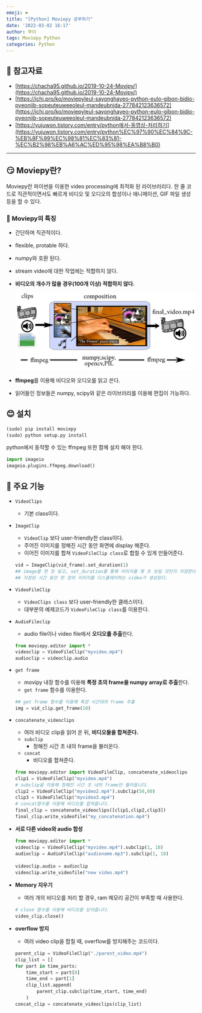 ```yaml
---
emoji: ❤️
title: "[Python] Moviepy 공부하기"
date: '2022-03-02 16:17'
author: 쭈이
tags: Moviepy Python
categories: Python
---
```


## 🥰 참고자료

- [https://chacha95.github.io/2019-10-24-Movipy/](https://chacha95.github.io/2019-10-24-Movipy/)
- [https://ichi.pro/ko/moviepyleul-sayonghayeo-python-eulo-gibon-bidio-pyeonjib-sopeuteuweeoleul-mandeubnida-277842123636572](https://ichi.pro/ko/moviepyleul-sayonghayeo-python-eulo-gibon-bidio-pyeonjib-sopeuteuweeoleul-mandeubnida-277842123636572)
- [https://yujuwon.tistory.com/entry/python에서-동영상-처리하기](https://yujuwon.tistory.com/entry/python%EC%97%90%EC%84%9C-%EB%8F%99%EC%98%81%EC%83%81-%EC%B2%98%EB%A6%AC%ED%95%98%EA%B8%B0)


---


## 😏 Moviepy란?

Moviepy란 파이썬을 이용한 video processing에 최적화 된 라이브러리다. 한 줄 코드로 직관적이면서도 빠르게 비디오 및 오디오의 합성이나 애니메이션, GIF 파일 생성 등을 할 수 있다.

### 🤔 Moviepy의 특징

- 간단하며 직관적이다.
- flexible, protable 하다.
- numpy와 호환 된다.
- stream video에 대한 작업에는 적합하지 않다.
- **비디오의 개수가 많을 경우(100개 이상) 적합하지 않다.**
    
    ![Untitled](Untitled.png)
    
- **ffmpeg**를 이용해 비디오와 오디오를 읽고 쓴다.
- 읽어들인 정보들은 numpy, scipy와 같은 라이브러리를 이용해 편집이 가능하다.

## 😊 설치

```python
(sudo) pip install moviepy
(sudo) python setup.py install
```

python에서 동작할 수 있는 ffmpeg 또한 함께 설치 해야 한다.

```python
import imageio
imageio.plugins.ffmpeg.download()
```

## 🤩 주요 기능

- `VideoClips`
    - 기본 class이다.
    
- `ImageClip`
    - `VideoClip` 보다 user-friendly한 class이다.
    - 주어진 이미지를 정해진 시간 동안 화면에 display 해준다.
    - 이어진 이미지를 합쳐 `VideoFileClip class`로 합칠 수 있게 만들어준다.
    
    ```python
    vid = ImageClip(vid_frame).set_duration(1)
    ## image를 한 장 넣고, set_duration를 통해 이미지를 몇 초 보일 것인지 지정한다.
    ## 지정된 시간 동안 한 장의 이미지를 디스플레이하는 video가 생성된다.
    ```
    

- `VideoFileClip`
    - `VideoClips class` 보다 user-friendly한 클래스이다.
    - 대부분의 예제코드가 `VideoFileClip class`를 이용한다.

- `AudioFileclip`
    - audio file이나 video file에서 **오디오를 추출**한다.
    
    ```python
    from moviepy.editor import *
    videoclip = VideoFileClip("myvideo.mp4")
    audioclip = videoclip.audio
    ```
    

- `get frame`
    - movipy 내장 함수를 이용해 **특정 초의 frame을 numpy array로 추출**한다.
    - `get frame` 함수를 이용한다.
    
    ```python
    ## get frame 함수를 이용해 특정 시간대의 frame 추출
    img = vid_clip.get_frame(10)
    ```
    

- `concatenate_videoclips`
    - 여러 비디오 clip을 읽어 온 뒤, **비디오들을 합쳐준다.**
    - `subclip`
        - 정해진 시간 초 내의 frame을 불러온다.
    - `concat`
        - 비디오를 합쳐준다.
    
    ```python
    from moviepy.editor import VideoFileClip, concatenate_videoclips
    clip1 = VideoFileClip("myvideo.mp4")
    # subclip을 이용해 정해진 시간 초 내의 frame만 불러옵니다.
    clip2 = VideoFileClip("myvideo2.mp4").subclip(50,60)
    clip3 = VideoFileClip("myvideo3.mp4")
    # concat함수를 이용해 비디오를 합쳐줍니다.
    final_clip = concatenate_videoclips([clip1,clip2,clip3])
    final_clip.write_videofile("my_concatenation.mp4")
    ```
    
- **서로 다른 video와 audio 합성**
    
    ```python
    from moviepy.editor import *
    videoclip = VideoFileClip("myvideo.mp4").subclip(1, 10)
    audioclip = AudioFileClip("audioname.mp3").subclip(1, 10)
    
    videoclip.audio = audioclip
    videoclip.write_videofile("new video.mp4")
    ```
    
- **Memory 지우기**
    - 여러 개의 비디오를 처리 할 경우, ram 메모리 공간이 부족할 때 사용한다.
    
    ```python
    # close 함수를 이용해 비디오를 닫아줍니다.
    video_clip.close()
    ```
    
- **overflow 방지**
    - 여러 video clip을 합칠 때, overflow를 방지해주는 코드이다.
    
    ```python
    parent_clip = VideoFileClip("./parent_video.mp4")
    clip_list = []
    for part in time_parts:
        time_start = part[0]
        time_end = part[1]
        clip_list.append(
            parent_clip.subclip(time_start, time_end)
        )
    concat_clip = concatenate_videoclips(clip_list)
    ```

```toc

```